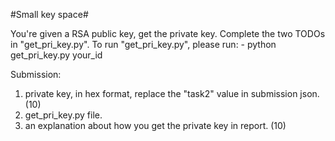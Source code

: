 #Small key space#

You're given a RSA public key, get the private key.
Complete the two TODOs in "get_pri_key.py".
To run "get_pri_key.py", please run:
	- python get_pri_key.py your_id

Submission:
1. private key, in hex format, replace the "task2" value in submission json. (10)
2. get_pri_key.py file.
3. an explanation about how you get the private key in report. (10)
